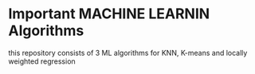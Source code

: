 # Important MACHINE LEARNIN Algorithms
 this repository consists of 3 ML algorithms for KNN, K-means and locally weighted regression
